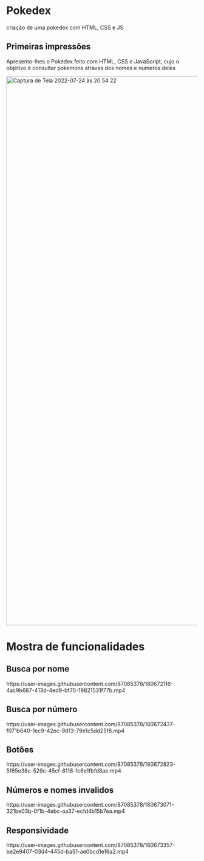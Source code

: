 # Pokedex
 criação de uma pokedex com HTML, CSS e JS
 
 
<h2>Primeiras impressões</h2>
Apresento-lhes o Pokédex feito com HTML, CSS e JavaScript, cujo o objetivo é consultar pokemons atraves dos nomes e numeros deles
<p></p>
<img width="1440" alt="Captura de Tela 2022-07-24 às 20 54 22" src="https://user-images.githubusercontent.com/87085378/180671102-1d043926-2533-456b-a800-b14f0877ac94.png">


<h1>Mostra de funcionalidades</h1>
<h2>Busca por nome</h2>
https://user-images.githubusercontent.com/87085378/180672116-4ac9b687-413d-4ed9-bf70-19821531f77b.mp4

<h2>Busca por número</h2>
<p></p>
https://user-images.githubusercontent.com/87085378/180672437-f071b640-1ec9-42ec-9d13-79e1c5dd25f8.mp4

<h2>Botões</h2>
<p></p>
https://user-images.githubusercontent.com/87085378/180672823-5f65e38c-529c-45cf-8118-fc6e1fbfd8ae.mp4

<h2>Números e nomes invalidos</h2>
<p></p>
https://user-images.githubusercontent.com/87085378/180673071-321be03b-0f1b-4ebc-aa37-ecfd4b15b7ea.mp4

<h2>Responsividade</h2>
<p></p>
https://user-images.githubusercontent.com/87085378/180673357-be2e9407-03d4-445d-ba51-ae0bcd1e16a2.mp4
